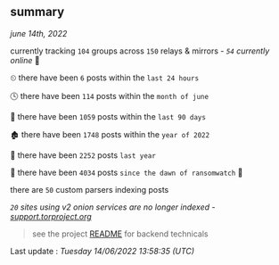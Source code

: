 
## summary
_june 14th, 2022_

currently tracking `104` groups across `150` relays & mirrors - _`54` currently online_ 📡

⏲ there have been `6` posts within the `last 24 hours`

🕓 there have been `114` posts within the `month of june`

📅 there have been `1059` posts within the `last 90 days`

🏚 there have been `1748` posts within the `year of 2022`

🚀 there have been `2252` posts `last year`

🦕 there have been `4034` posts `since the dawn of ransomwatch` 🐣

there are `50` custom parsers indexing posts

_`20` sites using v2 onion services are no longer indexed - [support.torproject.org](https://support.torproject.org/onionservices/v2-deprecation/)_

> see the project [README](https://github.com/jmousqueton/ransomwatch#readme) for backend technicals



Last update : _Tuesday 14/06/2022 13:58:35 (UTC)_

